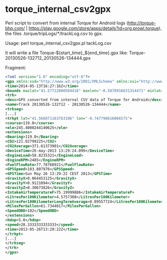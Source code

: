 torque_internal_csv2gpx
=======================

Perl script to convert from internal Torque for Android logs (http://torque-bhp.com/ | https://play.google.com/store/apps/details?id=org.prowl.torque), the files .torque/tripLogs/*/trackLog.csv to gpx.

Usage:
perl torque_internal_csv2gpx.pl tackLog.csv

It will write a file Torque-${start_time}_${end_time}.gpx like: Torque-20130526-132712_20130526-134444.gpx

Fragment:

```XML
<?xml version="1.0" encoding="utf-8"?>
<gpx xmlns:xsd="http://www.w3.org/2001/XMLSchema" xmlns:xsi="http://www.w3.org/2001/XMLSchema-instance" version="1.0" creator="Geo::Gpx" xsi:schemaLocation="http://www.topografix.com/GPX/1/0 http://www.topografix.com/GPX/1/0/gpx.xsd" xmlns="http://www.topografix.com/GPX/1/0">
<time>2014-05-13T16:27:16Z</time>
<bounds maxlat="41.57722800504416" maxlon="-0.5878916631314471" minlat="41.4987563341856" minlon="-0.7572012674063444" />
<trk>
<desc>GPX converted from internal CSV data of Torque for Android</desc>
<name>Track 20130526-132712 - 20130526-134444</name>
<trkseg>
[...]
<trkpt lat="41.568871163763106" lon="-0.747798616066575">
<course>119.0</course>
<ele>245.4000244140625</ele>
<extensions>
<Bearing>119.0</Bearing>
<CO2>121.02799225</CO2>
<CO2Average>371.61373901</CO2Average>
<DeviceTime>26-may-2013 13:29:24.099</DeviceTime>
<EngineLoad>58.8235321</EngineLoad>
<EngineRPM>2485</EngineRPM>
<FuelFlowRate>77.78768921</FuelFlowRate>
<GPSSpeed>103.807976</GPSSpeed>
<GPSTime>Sun May 26 13:29:22 CEST 2013</GPSTime>
<GravityX>0.064453125</GravityX>
<GravityY>0.9121094</GravityY>
<GravityZ>0.30673826</GravityZ>
<IntakeAirTemperatureF>75.19999886</IntakeAirTemperatureF>
<LitresPer100Kilometer>4.5757308</LitresPer100Kilometer>
<LitresPer100KilometerLongTermAverage>8.09557724</LitresPer100KilometerLongTermAverage>
<MilesPerGallon>61.7344017</MilesPerGallon>
<SpeedOBD>102</SpeedOBD>
</extensions>
<hdop>5.0</hdop>
<speed>28.3333333333333</speed>
<time>2013-05-26T13:29:22Z</time>
</trkpt>
[...]
</trkseg>
</trk>
</gpx>
```


